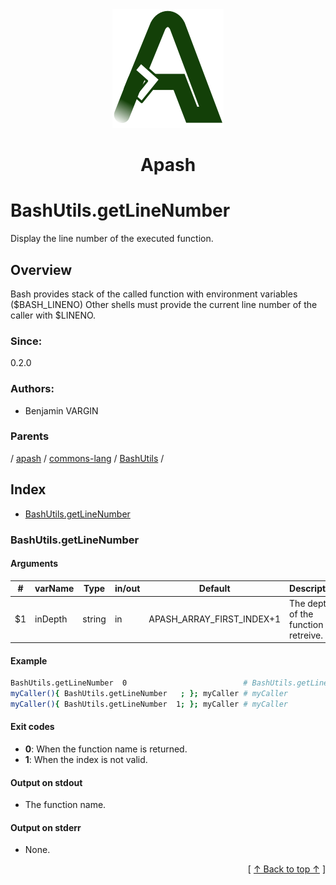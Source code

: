
<div align='center' id='apash-top'>
  <a href='https://github.com/hastec-fr/apash'>
    <img alt='apash-logo' src='../../../../../../assets/apash-logo.svg'/>
  </a>

  # Apash
</div>

# BashUtils.getLineNumber

Display the line number of the executed function.

## Overview

Bash provides stack of the called function with environment variables ($BASH_LINENO)
Other shells must provide the current line number of the caller with $LINENO.

### Since:
0.2.0

### Authors:
* Benjamin VARGIN

### Parents
<!-- apash.parentBegin -->
[](../../../../.md) / [apash](../../../apash.md) / [commons-lang](../../commons-lang.md) / [BashUtils](../BashUtils.md) / 
<!-- apash.parentEnd -->

## Index

* [BashUtils.getLineNumber](#bashutilsgetlinenumber)

### BashUtils.getLineNumber

#### Arguments
| #      | varName        | Type          | in/out   | Default    | Description                           |
|--------|----------------|---------------|----------|------------|---------------------------------------|
| $1     | inDepth        | string        | in       | APASH_ARRAY_FIRST_INDEX+1 | The depth of the function to retreive.|

#### Example
```bash
BashUtils.getLineNumber  0                          # BashUtils.getLineNumber
myCaller(){ BashUtils.getLineNumber   ; }; myCaller # myCaller
myCaller(){ BashUtils.getLineNumber  1; }; myCaller # myCaller

```

#### Exit codes

* **0**: When the function name is returned.
* **1**: When the index is not valid.

#### Output on stdout

* The function name.

#### Output on stderr

* None.


  <div align='right'>[ <a href='#apash-top'>↑ Back to top ↑</a> ]</div>

